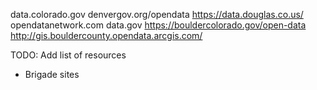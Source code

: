 data.colorado.gov
denvergov.org/opendata
https://data.douglas.co.us/
opendatanetwork.com
data.gov
https://bouldercolorado.gov/open-data
http://gis.bouldercounty.opendata.arcgis.com/


TODO:
Add list of resources
- Brigade sites
